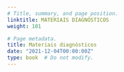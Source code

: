 ```yaml
---
# Title, summary, and page position.
linktitle: MATERIAIS DIAGNÓSTICOS
weight: 101

# Page metadata.
title: Materiais diagnósticos
date: "2021-12-04T00:00:00Z"
type: book  # Do not modify.
---
```


